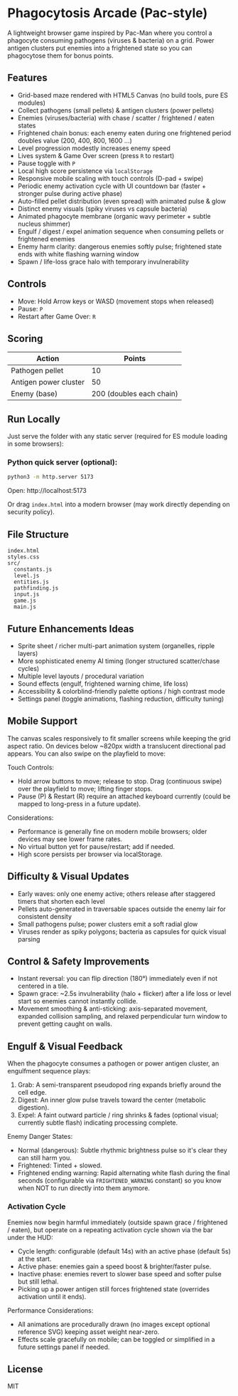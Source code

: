 # Phagocytosis Arcade (Pac-style)

A lightweight browser game inspired by Pac-Man where you control a phagocyte consuming pathogens (viruses & bacteria) on a grid. Power antigen clusters put enemies into a frightened state so you can phagocytose them for bonus points.

## Features
- Grid-based maze rendered with HTML5 Canvas (no build tools, pure ES modules)
- Collect pathogens (small pellets) & antigen clusters (power pellets)
- Enemies (viruses/bacteria) with chase / scatter / frightened / eaten states
- Frightened chain bonus: each enemy eaten during one frightened period doubles value (200, 400, 800, 1600 ...)
- Level progression modestly increases enemy speed
- Lives system & Game Over screen (press `R` to restart)
- Pause toggle with `P`
- Local high score persistence via `localStorage`
- Responsive mobile scaling with touch controls (D-pad + swipe)
- Periodic enemy activation cycle with UI countdown bar (faster + stronger pulse during active phase)
- Auto-filled pellet distribution (even spread) with animated pulse & glow
- Distinct enemy visuals (spiky viruses vs capsule bacteria)
- Animated phagocyte membrane (organic wavy perimeter + subtle nucleus shimmer)
- Engulf / digest / expel animation sequence when consuming pellets or frightened enemies
- Enemy harm clarity: dangerous enemies softly pulse; frightened state ends with white flashing warning window
- Spawn / life-loss grace halo with temporary invulnerability

## Controls
- Move: Hold Arrow keys or WASD (movement stops when released)
- Pause: `P`
- Restart after Game Over: `R`

## Scoring
| Action | Points |
|--------|--------|
| Pathogen pellet | 10 |
| Antigen power cluster | 50 |
| Enemy (base) | 200 (doubles each chain) |

## Run Locally
Just serve the folder with any static server (required for ES module loading in some browsers):

### Python quick server (optional):
```bash
python3 -m http.server 5173
```
Open: http://localhost:5173

Or drag `index.html` into a modern browser (may work directly depending on security policy).

## File Structure
```
index.html
styles.css
src/
  constants.js
  level.js
  entities.js
  pathfinding.js
  input.js
  game.js
  main.js
```

## Future Enhancements Ideas
- Sprite sheet / richer multi-part animation system (organelles, ripple layers)
- More sophisticated enemy AI timing (longer structured scatter/chase cycles)
- Multiple level layouts / procedural variation
- Sound effects (engulf, frightened warning chime, life loss)
- Accessibility & colorblind-friendly palette options / high contrast mode
- Settings panel (toggle animations, flashing reduction, difficulty tuning)

## Mobile Support
The canvas scales responsively to fit smaller screens while keeping the grid aspect ratio. On devices below ~820px width a translucent directional pad appears. You can also swipe on the playfield to move:

Touch Controls:
- Hold arrow buttons to move; release to stop. Drag (continuous swipe) over the playfield to move; lifting finger stops.
- Pause (P) & Restart (R) require an attached keyboard currently (could be mapped to long-press in a future update).

Considerations:
- Performance is generally fine on modern mobile browsers; older devices may see lower frame rates.
- No virtual button yet for pause/restart; add if needed.
- High score persists per browser via localStorage.

## Difficulty & Visual Updates
- Early waves: only one enemy active; others release after staggered timers that shorten each level
- Pellets auto-generated in traversable spaces outside the enemy lair for consistent density
- Small pathogens pulse; power clusters emit a soft radial glow
- Viruses render as spiky polygons; bacteria as capsules for quick visual parsing

## Control & Safety Improvements
- Instant reversal: you can flip direction (180°) immediately even if not centered in a tile.
- Spawn grace: ~2.5s invulnerability (halo + flicker) after a life loss or level start so enemies cannot instantly collide.
- Movement smoothing & anti-sticking: axis-separated movement, expanded collision sampling, and relaxed perpendicular turn window to prevent getting caught on walls.

## Engulf & Visual Feedback
When the phagocyte consumes a pathogen or power antigen cluster, an engulfment sequence plays:

1. Grab: A semi-transparent pseudopod ring expands briefly around the cell edge.
2. Digest: An inner glow pulse travels toward the center (metabolic digestion).
3. Expel: A faint outward particle / ring shrinks & fades (optional visual; currently subtle flash) indicating processing complete.

Enemy Danger States:
- Normal (dangerous): Subtle rhythmic brightness pulse so it's clear they can still harm you.
- Frightened: Tinted + slowed.
- Frightened ending warning: Rapid alternating white flash during the final seconds (configurable via `FRIGHTENED_WARNING` constant) so you know when NOT to run directly into them anymore.

### Activation Cycle
Enemies now begin harmful immediately (outside spawn grace / frightened / eaten), but operate on a repeating activation cycle shown via the bar under the HUD:

- Cycle length: configurable (default 14s) with an active phase (default 5s) at the start.
- Active phase: enemies gain a speed boost & brighter/faster pulse.
- Inactive phase: enemies revert to slower base speed and softer pulse but still lethal.
- Picking up a power antigen still forces frightened state (overrides activation until it ends).

Performance Considerations:
- All animations are procedurally drawn (no images except optional reference SVG) keeping asset weight near-zero.
- Effects scale gracefully on mobile; can be toggled or simplified in a future settings panel if needed.

## License
MIT
